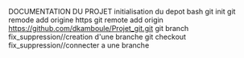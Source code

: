 DOCUMENTATION DU PROJET
initialisation du depot
  bash
git init
git remode add origine https
git remote add origin https://github.com/dkamboule/Projet_git.git
git branch fix_suppression//creation d'une branche
git checkout fix_suppression//connecter a une branche